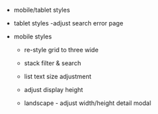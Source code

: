 
- mobile/tablet styles


- tablet styles 
   -adjust search error page

- mobile styles
   - re-style grid to three wide
   - stack filter & search
   - list text size adjustment
   - adjust display height


   - landscape - adjust width/height detail modal
   









